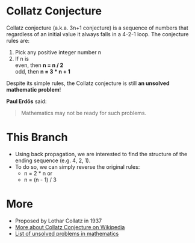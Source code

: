 # Collatz Conjecture
Collatz conjecture (a.k.a. 3n+1 conjecture) is a sequence of numbers that regardless of an initial value it always falls in a 4-2-1 loop. The conjecture rules are:

1. Pick any positive integer number n
2. If n is  
   even, then **n = n / 2**  
   odd, then **n = 3 * n + 1**

Despite its simple rules, the Collatz conjecture is still **an unsolved mathematic problem**!

**Paul Erdős** said:
> Mathematics may not be ready for such problems.

# This Branch
- Using back propagation, we are interested to find the structure of the ending
sequence (e.g. 4, 2, 1).  
- To do so, we can simply reverse the original rules:  
  - n = 2 * n or  
  - n = (n - 1) / 3

# More
- Proposed by Lothar Collatz in 1937
- [More about Collatz Conjecture on Wikipedia](https://en.wikipedia.org/wiki/Collatz_conjecture)
- [List of unsolved problems in mathematics](https://en.wikipedia.org/wiki/List_of_unsolved_problems_in_mathematics)
